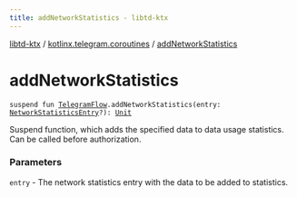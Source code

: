 ```yaml
---
title: addNetworkStatistics - libtd-ktx
---
```


[libtd-ktx](../index.html) / [kotlinx.telegram.coroutines](index.html) / [addNetworkStatistics](./add-network-statistics.html)

# addNetworkStatistics

`suspend fun `[`TelegramFlow`](../kotlinx.telegram.core/-telegram-flow/index.html)`.addNetworkStatistics(entry: `[`NetworkStatisticsEntry`](https://tdlibx.github.io/td/docs/org/drinkless/td/libcore/telegram/TdApi.NetworkStatisticsEntry.html)`?): `[`Unit`](https://kotlinlang.org/api/latest/jvm/stdlib/kotlin/-unit/index.html)

Suspend function, which adds the specified data to data usage statistics. Can be called before
authorization.

### Parameters

`entry` - The network statistics entry with the data to be added to statistics.